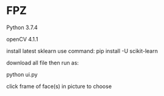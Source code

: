 # FPZ

Python 3.7.4

openCV 4.1.1

install latest sklearn use command:
pip install -U scikit-learn



download all file then run as:

python ui.py

click frame of face(s) in picture to choose
